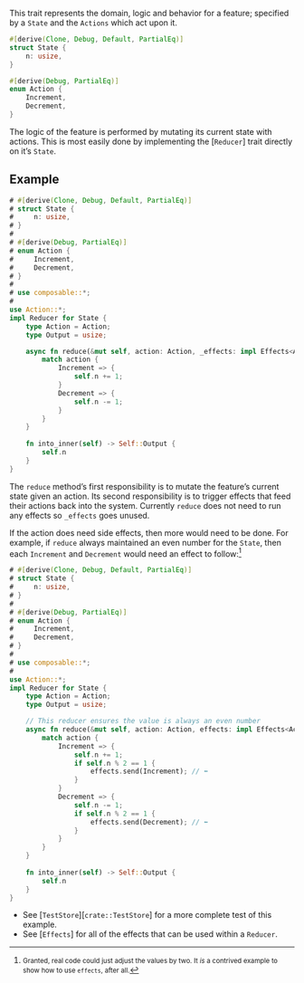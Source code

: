 This trait represents the domain, logic and behavior for a feature; specified by a `State` and the `Actions` which act upon it.

```rust
#[derive(Clone, Debug, Default, PartialEq)]
struct State {
    n: usize,
}

#[derive(Debug, PartialEq)]
enum Action {
    Increment,
    Decrement,
}
```

The logic of the feature is performed by mutating its current state with actions. This is most easily done by implementing the [`Reducer`] trait directly on it’s `State`.



## Example

```rust
# #[derive(Clone, Debug, Default, PartialEq)]
# struct State {
#     n: usize,
# }
# 
# #[derive(Debug, PartialEq)]
# enum Action {
#     Increment,
#     Decrement,
# }
# 
# use composable::*;
#
use Action::*;
impl Reducer for State {
    type Action = Action;
    type Output = usize;

    async fn reduce(&mut self, action: Action, _effects: impl Effects<Action = Action>) {
        match action {
            Increment => {
                self.n += 1;
            }
            Decrement => {
                self.n -= 1;
            }
        }
    }
  
    fn into_inner(self) -> Self::Output {
        self.n
    }
}
```

The `reduce` method’s first responsibility is to mutate the feature’s current state given an action. Its second responsibility is to trigger effects that feed their actions back into the system. Currently `reduce` does not need to run any effects so `_effects` goes unused.

If the action does need side effects, then more would need to be done. For example, if `reduce` always maintained an even number for the `State`, then each `Increment` and `Decrement` would need an effect to follow:[^actually…]

[^actually…]: <small>Granted, real code could just adjust the values by two. It *is* a contrived example to show how to use `effects`, after all.</small>

```rust
# #[derive(Clone, Debug, Default, PartialEq)]
# struct State {
#     n: usize,
# }
# 
# #[derive(Debug, PartialEq)]
# enum Action {
#     Increment,
#     Decrement,
# }
# 
# use composable::*;
#
use Action::*;
impl Reducer for State {
    type Action = Action;
    type Output = usize;

    // This reducer ensures the value is always an even number
    async fn reduce(&mut self, action: Action, effects: impl Effects<Action = Action>) {
        match action {
            Increment => {
                self.n += 1;
                if self.n % 2 == 1 {
                    effects.send(Increment); // ⬅︎
                }
            }
            Decrement => {
                self.n -= 1;
                if self.n % 2 == 1 {
                    effects.send(Decrement); // ⬅︎
                }
            }
        }
    }
 
    fn into_inner(self) -> Self::Output {
        self.n
    }
}
```

- See [`TestStore`][`crate::TestStore`] for a more complete test of this example.
- See [`Effects`] for all of the effects that can be used within a `Reducer`.

